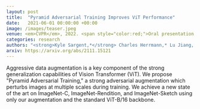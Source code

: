 ```yaml
---
layout: post
title:  "Pyramid Adversarial Training Improves ViT Performance"
date:   2021-06-01 00:00:00 +00:00
image: /images/teaser.jpeg
venue: <em>CVPR</em>, 2022. <span style="color:red;">Oral presentation. </span><span style="color:#e75480;">Best paper finalist</span>.
categories: research
authors: "<strong>Kyle Sargent,*</strong> Charles Herrmann,* Lu Jiang, Ramin Zabih, Huiwen Chang, Ce Liu, Dilip Krishnan, Deqing Sun (*equal contribution)"
arxiv: https://arxiv.org/abs/2111.15121
---
```

Aggressive data augmentation is a key component of the strong generalization capabilities of Vision Transformer (ViT). We propose "Pyramid Adversarial Training," a strong adversarial augmentation which perturbs images at multiple scales during training. We achieve a new state of the art on ImageNet-C, ImageNet-Rendition, and ImageNet-Sketch using only our augmentation and the standard ViT-B/16 backbone. 

